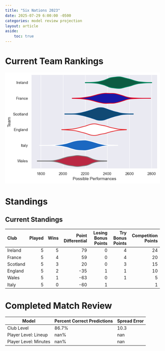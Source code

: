 ```yaml
---  
title: "Six Nations 2023"  
date: 2025-07-29 6:00:00 -0500  
categories: model review projection  
layout: article  
aside:  
    toc: true  
---
```

# Current Team Rankings


![Club Rankings](plots/rankings_Six_Nations_2023.png)
# Standings

## Current Standings


| Club     |   Played |   Wins |   Point Differential |   Losing Bonus Points |   Try Bonus Points |   Competition Points |
|:---------|---------:|-------:|---------------------:|----------------------:|-------------------:|---------------------:|
| Ireland  |        5 |      5 |                   79 |                     0 |                  4 |                   24 |
| France   |        5 |      4 |                   59 |                     0 |                  4 |                   20 |
| Scotland |        5 |      3 |                   20 |                     0 |                  3 |                   15 |
| England  |        5 |      2 |                  -35 |                     1 |                  1 |                   10 |
| Wales    |        5 |      1 |                  -63 |                     0 |                  1 |                    5 |
| Italy    |        5 |      0 |                  -60 |                     1 |                    |                    1 |



# Completed Match Review


| Model | Percent Correct Predictions | Spread Error |
| ------ | ------ | ------ |
| Club Level | 86.7% | 10.3 |
| Player Level: Lineup | nan% | nan |
| Player Level: Minutes | nan% | nan |

